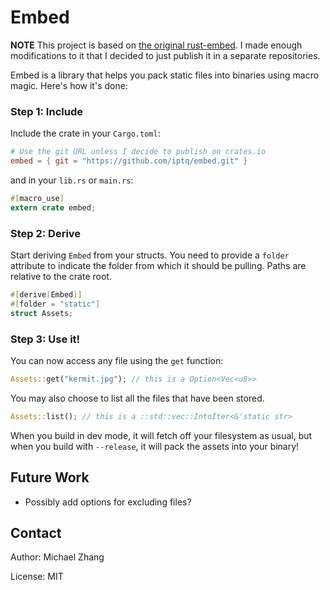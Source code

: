 Embed
=====

**NOTE** This project is based on [the original rust-embed](https://github.com/pyros2097/rust-embed). I made enough modifications to it that I decided to just publish it in a separate repositories.

Embed is a library that helps you pack static files into binaries using macro magic. Here's how it's done:

### Step 1: Include

Include the crate in your `Cargo.toml`:

```toml
# Use the git URL unless I decide to publish on crates.io
embed = { git = "https://github.com/iptq/embed.git" }
```

and in your `lib.rs` or `main.rs`:

```rs
#[macro_use]
extern crate embed;
```

### Step 2: Derive

Start deriving `Embed` from your structs. You need to provide a `folder` attribute to indicate the folder 
from which it should be pulling. Paths are relative to the crate root.

```rs
#[derive(Embed)]
#[folder = "static"]
struct Assets;
```

### Step 3: Use it!

You can now access any file using the `get` function:

```rs
Assets::get("kermit.jpg"); // this is a Option<Vec<u8>>
```

You may also choose to list all the files that have been stored.

```rs
Assets::list(); // this is a ::std::vec::IntoIter<&'static str>
```

When you build in dev mode, it will fetch off your filesystem as usual, but when you build with `--release`, it will pack the assets into your binary!

Future Work
-----------

- Possibly add options for excluding files?

Contact
-------

Author: Michael Zhang

License: MIT
